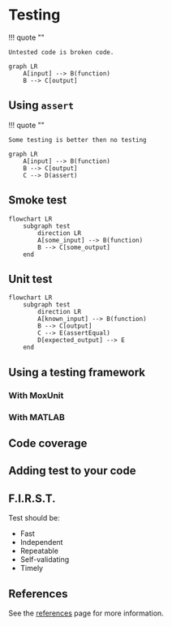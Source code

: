 # Testing

!!! quote ""
    
    Untested code is broken code.


``` mermaid
graph LR
    A[input] --> B(function)
    B --> C[output]
```

<!-- 
```matlab
{% include "src/add_numbers.m" %}
```
Code without tests is code that you are afraid to change.

Code without tests is code with undefined behavior. 
-->

## Using `assert`

!!! quote ""
    
    Some testing is better then no testing

```mermaid
graph LR
    A[input] --> B(function)
    B --> C[output]
    C --> D(assert)
```

<!--
```matlab
{% include "src/add_numbers_with_assert.m" %}
```
-->

## Smoke test

```mermaid
flowchart LR
    subgraph test
        direction LR
        A[some_input] --> B(function)
        B --> C[some_output]
    end
```

<!--
```matlab
{% include "tests/test_add_numbers_smoke.m" %}
```
-->

## Unit test

```mermaid
flowchart LR
    subgraph test
        direction LR
        A[known_input] --> B(function)
        B --> C[output]
        C --> E(assertEqual)
        D[expected_output] --> E
    end
```
<!-- 
```matlab
{% include "tests/test_add_numbers_unit.m" %}
```
-->

## Using a testing framework

### With MoxUnit

<!--
```matlab
{% include "tests/test_add_numbers_moxunit.m" %}
```

```matlab
success = moxunit_runtests(test_folder, ...
                           '-verbose', ...
                           '-recursive', ...
                           '-cover', source_cover)
```
-->

### With MATLAB

<!--
```matlab
{% include "tests/test_add_numbers_matlab.m" %}
```
-->

## Code coverage

<!--
```matlab
success = moxunit_runtests(testFolder, ...
                           '-verbose', ...
                           '-recursive', ...
                           '-with_coverage', ...
                           '-cover', folderToCover, ...
                           '-cover_html_dir', fullfile(pwd, 'coverage_html'));
```
-->

## Adding test to your code

## F.I.R.S.T.

Test should be:

- Fast
- Independent
- Repeatable
- Self-validating
- Timely

## References

See the [references](../references.md#testing-and-refactoring) page for more information.